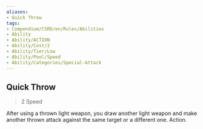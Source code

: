 ```yaml
---
aliases:
- Quick Throw
tags:
- Compendium/CSRD/en/Rules/Abilities
- Ability
- Ability/ACTION
- Ability/Cost/2
- Ability/Tier/Low
- Ability/Pool/Speed
- Ability/Categories/Special-Attack
---
```


  
## Quick Throw  
>2  Speed  
  
After using a thrown light weapon, you draw another light weapon and make another thrown attack against the same target or a different one. Action.